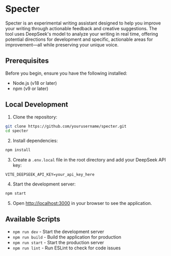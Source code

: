 # Specter

Specter is an experimental writing assistant designed to help you improve your writing through actionable feedback and creative suggestions. The tool uses DeepSeek's model to analyze your writing in real time, offering potential directions for development and specific, actionable areas for improvement—all while preserving your unique voice.

## Prerequisites

Before you begin, ensure you have the following installed:
- Node.js (v18 or later)
- npm (v9 or later)

## Local Development

1. Clone the repository:
```bash
git clone https://github.com/yourusername/specter.git
cd specter
```

2. Install dependencies:
```bash
npm install
```

3. Create a `.env.local` file in the root directory and add your DeepSeek API key:
```
VITE_DEEPSEEK_API_KEY=your_api_key_here
```

4. Start the development server:
```bash
npm start
```

5. Open [http://localhost:3000](http://localhost:3000) in your browser to see the application.

## Available Scripts

- `npm run dev` - Start the development server
- `npm run build` - Build the application for production
- `npm run start` - Start the production server
- `npm run lint` - Run ESLint to check for code issues
